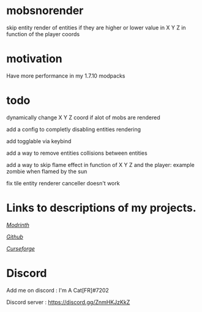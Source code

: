 # mobsnorender

skip entity render of entities if they are higher or lower value in X Y Z in function of the player coords

# motivation

Have more performance in my 1.7.10 modpacks

# todo

dynamically change X Y Z coord if alot of mobs are rendered

add a config to completly disabling entities rendering

add togglable via keybind

add a way to remove entities collisions between entities

add a way to skip flame effect in function of X Y Z and the player: example zombie when flamed by the sun

fix tile entity renderer canceller doesn't work

# Links to descriptions of my projects.

[*Modrinth*](https://modrinth.com/mod/mobs-no-render)

[*Github*](https://github.com/quentin452/mobsnorender)

[*Curseforge*](https://legacy.curseforge.com/minecraft/mc-mods/mobs-no-render)

# Discord

Add me on discord : I'm A Cat[FR]#7202

Discord server : https://discord.gg/ZnmHKJzKkZ 